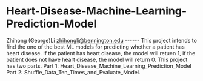 # Heart-Disease-Machine-Learning-Prediction-Model
Zhihong (George)Li zhihongli@bennington.edu ------  This project intends to find the one of the best ML models for predicting whether a patient has heart disease. If the patient has heart disease, the model will retuen 1, if the patient does not have heart disease, the model will return 0. This project has two parts. Part 1: Heart_Disease_Machine_Learning_Prediction_Model   Part 2: Shuffle_Data_Ten_Times_and_Evaluate_Model. 
